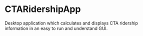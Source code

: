 # CTARidershipApp
Desktop application which calculates and displays CTA ridership information in an easy to run and understand GUI.
